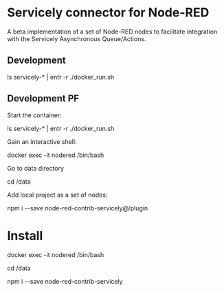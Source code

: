 # Servicely connector for Node-RED

A beta implementation of a set of Node-RED nodes to facilitate integration with the Servicely Asynchronous
Queue/Actions.
 
## Development

ls servicely-* | entr -r ./docker_run.sh

## Development PF

Start the container:

ls servicely-* | entr -r ./docker_run.sh

Gain an interactive shell:

docker exec -it nodered /bin/bash

Go to data directory

cd /data

Add local project as a set of nodes:

npm i --save node-red-contrib-servicely@/plugin

# Install

docker exec -it nodered /bin/bash

cd /data

npm i --save node-red-contrib-servicely
